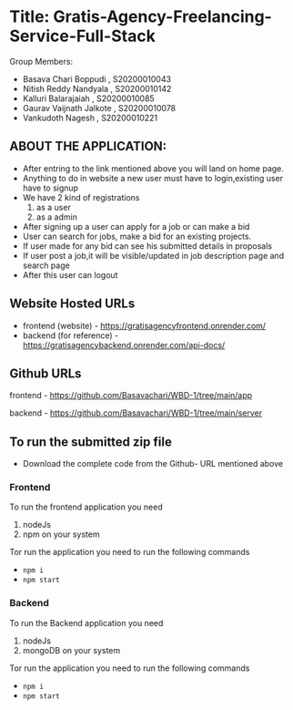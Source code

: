 # Title: Gratis-Agency-Freelancing-Service-Full-Stack
Group Members:
- Basava Chari Boppudi    , S20200010043
- Nitish Reddy Nandyala   , S20200010142
- Kalluri Balarajaiah     , S20200010085
- Gaurav Vaijnath Jalkote , S20200010078
- Vankudoth Nagesh        , S20200010221

## ABOUT THE APPLICATION:
- After entring to the link mentioned above you will land on home page.
- Anything to do in website a new user must have to login,existing user have to signup
- We have 2 kind of registrations
  1. as a user
  2. as a admin
- After signing up a user can apply for a job or can make a bid 
- User can search for jobs, make a bid for an existing projects.
- If user made for any bid can see his submitted details in proposals  
- If user post a job,it will be visible/updated in job description page and search page
- After this user can logout  



## Website Hosted URLs

- frontend (website) - https://gratisagencyfrontend.onrender.com/
- backend (for reference) - https://gratisagencybackend.onrender.com/api-docs/


## Github URLs

frontend - https://github.com/Basavachari/WBD-1/tree/main/app

backend - https://github.com/Basavachari/WBD-1/tree/main/server

## To run the submitted zip file

- Download the complete code from the Github- URL mentioned above

### Frontend

To run the frontend application you need

1. nodeJs
2. npm on your system

Tor run the application you need to run the following commands

- `npm i`
- `npm start`

### Backend

To run the Backend application you need

1. nodeJs
2. mongoDB on your system

Tor run the application you need to run the following commands

- `npm i`
- `npm start`
